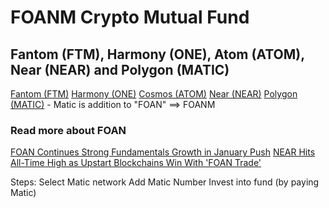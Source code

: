 # FOANM Crypto Mutual Fund

## Fantom (FTM), Harmony (ONE), Atom (ATOM), Near (NEAR) and Polygon (MATIC)


[Fantom (FTM)](https://www.coingecko.com/en/coins/fantom)
[Harmony (ONE)](https://www.coingecko.com/en/coins/harmony)
[Cosmos (ATOM)](https://www.coingecko.com/en/coins/cosmos-hub)
[Near (NEAR)](https://www.coingecko.com/en/coins/near)
[Polygon (MATIC)](https://www.coingecko.com/en/coins/polygon) - Matic is addition to "FOAN" ==> FOANM






### Read more about FOAN 
[FOAN Continues Strong Fundamentals Growth in January Push](https://coinmarketcap.com/alexandria/article/foan-continues-strong-fundamentals-growth-in-january-push)
[NEAR Hits All-Time High as Upstart Blockchains Win With 'FOAN Trade'](https://www.coindesk.com/markets/2022/01/12/near-hits-all-time-high-as-upstart-blockchains-win-with-foan-trade/)


Steps:
Select Matic network
Add Matic Number
Invest into fund (by paying Matic)
